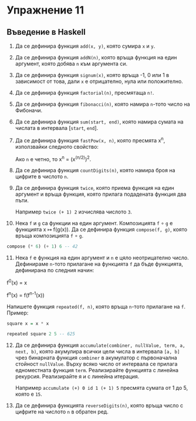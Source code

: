 Упражнение 11
=============

Въведение в Haskell
-------------------

1. Да се дефинира функция `add(x, y)`, която сумира `x` и `y`.

2. Да се дефинира функция `addN(n)`, която
връща функция на един аргумент, която добява `n` към аргумента си.

3. Да се дефинира функция `signum(x)`, която
връща -1, 0 или 1 в зависимост от това,
дали `x` е отрицателно, нула или положително.

4. Да се дефинира функция `factorial(n)`, пресмятаща `n!`.

5. Да се дефинира функция `fibonacci(n)`, която
намира `n`-тото число на Фибоначи.

6. Да се дефинира функция `sum(start, end)`, която
намира сумата на числата в интервала [`start`, `end`].

7. Да се дефинира функция `fastPow(x, n)`, която
пресмята x<sup>n</sup>, използвайки следното свойство:

   Aко `n` е четно, то x<sup>n</sup> = (x<sup>(n/2)</sup>)<sup>2</sup>.

8. Да се дефинира функция `countDigits(n)`, която
намира броя на цифрите в числото `n`.

9. Да се дефинира функция `twice`, която приема функция на един аргумент и връща
функция, която прилага подадената функция два пъти.

   Например `twice (+ 1) 2` изчислява числото `3`.

10. Нека `f` и `g` са функции на един аргумент. Композицията `f` ∘ `g` е
функцията x ↦ f(g(x)). Да се дефинира функция `compose(f, g)`, която връща
композицията `f` ∘ `g`.

```haskell
compose (* 6) (+ 1) 6 -- 42
```

11. Нека `f` е функция на един аргумент и `n` е цяло неотрицателно число.
Дефинираме `n`-тото прилагане на функцията `f` да бъде функцията, дефинирана
по следния начин:

   f<sup>0</sup>(x) = x

   f<sup>n</sup>(x) = f(f<sup>n-1</sup>(x))

Напишете функция `repeated(f, n)`, която връща `n`-тото прилагане на `f`.
Пример:
```haskell
square x = x * x

repeated square 2 5 -- 625
```

12. Да се дефинира функция `accumulate(combiner, nullValue, term, a, next, b)`,
която акумулира всички цели числа в интервала `[a, b]` чрез
бинарната функция `combiner` в акумулатор с първоначална стойност `nullValue`.
Върху всяко число от интервала се прилага едноместната функция `term`.
Реализирайте функцията с линейна рекурсия.
Реализирайте я и с линейна итерация.

    Например `accumulate (+) 0 id 1 (+ 1) 5` пресмята сумата от 1 до 5,
    която е `15`.

13. Да се дефинира функцията `reverseDigits(n)`, която
връща число с цифрите на числото `n` в обратен ред.
